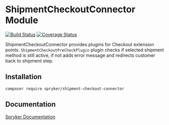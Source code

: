 # ShipmentCheckoutConnector Module
[![Build Status](https://travis-ci.org/spryker/ShipmentCheckoutConnector.svg)](https://travis-ci.org/spryker/ShipmentCheckoutConnector)
[![Coverage Status](https://coveralls.io/repos/github/spryker/ShipmentCheckoutConnector/badge.svg)](https://coveralls.io/github/spryker/ShipmentCheckoutConnector)

ShipmentCheckoutConnector provides plugins for Checkout extension points.
 `ShipmentCheckoutPreCheckPlugin` plugin checks if selected shipment method is still active, if not adds error message and redirects customer back to shipment step. 

## Installation

```
composer require spryker/shipment-checkout-connector
```

## Documentation

[Spryker Documentation](https://academy.spryker.com/developing_with_spryker/module_guide/modules.html)
